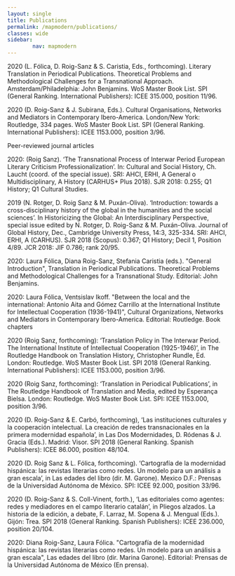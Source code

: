 ```yaml
---
layout: single
title: Publications
permalink: /mapmodern/publications/
classes: wide
sidebar:
        nav: mapmodern
---
```


2020 (L. Fólica, D. Roig-Sanz & S. Caristia, Eds., forthcoming). Literary Translation in Periodical Publications. Theoretical Problems and Methodological Challenges for a Transnational Approach. Amsterdam/Philadelphia: John Benjamins. WoS Master Book List. SPI (General Ranking. International Publishers): ICEE 315.000, position 11/96.

2020 (D. Roig-Sanz & J. Subirana, Eds.). Cultural Organisations, Networks and Mediators in Contemporary Ibero-America. London/New York: Routledge, 334 pages. WoS Master Book List. SPI (General Ranking. International Publishers): ICEE 1153.000, position 3/96.

Peer-reviewed journal articles

2020:  (Roig Sanz). ‘The Transnational Process of Interwar Period European Literary Criticism Professionalization’. In: Cultural and Social History, Ch. Laucht (coord. of the special issue). SRI: AHCI, ERHI, A General o Multidisciplinary, A History (CARHUS+ Plus 2018). SJR 2018: 0.255; Q1 History; Q1 Cultural Studies.

2019 (N. Rotger, D. Roig Sanz & M. Puxán-Oliva). ‘Introduction: towards a cross-disciplinary history of the global in the humanities and the social sciences’. In Historicizing the Global: An Interdisciplinary Perspective, special issue edited by N. Rotger, D. Roig-Sanz & M. Puxán-Oliva. Journal of Global History, Dec., Cambridge University Press, 14:3, 325-334. SRI: AHCI, ERHI, A (CARHUS). SJR 2018 (Scopus): 0.367; Q1 History; Decil 1, Position 4/89. JCR 2018: JIF 0.786; rank 20/95.

2020: Laura Fólica, Diana Roig-Sanz, Stefania Caristia (eds.). "General Introduction", Translation in Periodical Publications. Theoretical Problems and Methodological Challenges for a Transnational Study. Editorial: John Benjamins.

2020: Laura Fólica, Ventsislav Ikoff. "Between the local and the international: Antonio Aita and Gómez Carrillo at the International Institute for Intellectual Cooperation (1936-1941)", Cultural Organizations, Networks and Mediators in Contemporary Ibero-America. Editorial: Routledge.
Book chapters

2020 (Roig Sanz, forthcoming): ‘Translation Policy in The Interwar Period. The International Institute of Intellectual Cooperation (1925-1946)’, in The Routledge Handbook on Translation History, Christopher Rundle, Ed. London: Routledge. WoS Master Book List. SPI 2018 (General Ranking. International Publishers): ICEE 1153.000, position 3/96.

2020 (Roig Sanz, forthcoming): ‘Translation in Periodical Publications’, in The Routledge Handbook of Translation and Media, edited by Esperança Bielsa. London: Routledge. WoS Master Book List. SPI: ICEE 1153.000, position 3/96.

2020 (D. Roig-Sanz & E. Carbó, forthcoming), ‘Las instituciones culturales y la cooperación intelectual. La creación de redes transnacionales en la primera modernidad española’, in Las Dos Modernidades, D. Ródenas & J. Gracia (Eds.). Madrid: Visor. SPI 2018 (General Ranking. Spanish Publishers): ICEE 86.000, position 48/104.

2020 (D. Roig Sanz & L. Fólica, forthcoming). ‘Cartografía de la modernidad hispánica: las revistas literarias como redes. Un modelo para un análisis a gran escala’, in Las edades del libro (dir. M. Garone). Mexico D.F.: Prensas de la Universidad Autónoma de México. SPI: ICEE 92.000, position 33/96.

2020 (D. Roig-Sanz & S. Coll-Vinent, forth.), ‘Las editoriales como agentes: redes y mediadores en el campo literario catalán’, in Pliegos alzados. La historia de la edición, a debate, F. Larraz, M. Sopena & J. Mengual (Eds.). Gijón: Trea. SPI 2018 (General Ranking. Spanish Publishers): ICEE 236.000, position 20/104.

2020: Diana Roig-Sanz, Laura Fólica. "Cartografía de la modernidad hispánica: las revistas literarias como redes. Un modelo para un análisis a gran escala", Las edades del libro (dir. Marina Garone). Editorial: Prensas de la Universidad Autónoma de México (En prensa).
